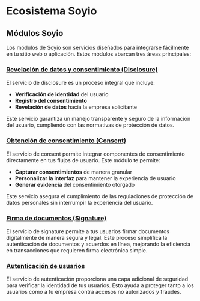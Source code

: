 # Ecosistema Soyio

## Módulos Soyio

Los módulos de Soyio son servicios diseñados para integrarse fácilmente en tu sitio web o aplicación. Estos módulos abarcan tres áreas principales:

### [Revelación de datos y consentimiento (Disclosure)](../disclosure/disclosure.mdx)

El servicio de disclosure es un proceso integral que incluye:
- **Verificación de identidad** del usuario
- **Registro del consentimiento**
- **Revelación de datos** hacia la empresa solicitante

Este servicio garantiza un manejo transparente y seguro de la información del usuario, cumpliendo con las normativas de protección de datos.

### [Obtención de consentimiento (Consent)](../consent/consent.mdx)

El servicio de consent permite integrar componentes de consentimiento directamente en tus flujos de usuario. Este módulo te permite:
- **Capturar consentimientos** de manera granular
- **Personalizar la interfaz** para mantener la experiencia de usuario
- **Generar evidencia** del consentimiento otorgado

Este servicio asegura el cumplimiento de las regulaciones de protección de datos personales sin interrumpir la experiencia del usuario.

### [Firma de documentos (Signature)](../signature/signature.mdx)

El servicio de signature permite a tus usuarios firmar documentos digitalmente de manera segura y legal. Este proceso simplifica la autenticación de documentos y acuerdos en línea, mejorando la eficiencia en transacciones que requieren firma electrónica simple.

### [Autenticación de usuarios](../authentication/authentication.mdx)

El servicio de autenticación proporciona una capa adicional de seguridad para verificar la identidad de tus usuarios. Esto ayuda a proteger tanto a los usuarios como a tu empresa contra accesos no autorizados y fraudes.

